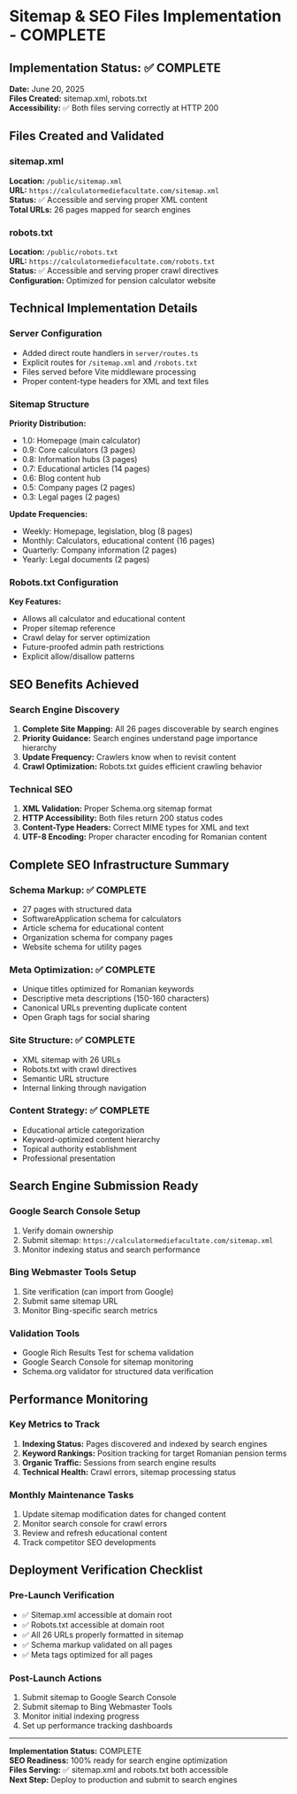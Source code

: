 # Sitemap & SEO Files Implementation - COMPLETE

## Implementation Status: ✅ COMPLETE
**Date:** June 20, 2025  
**Files Created:** sitemap.xml, robots.txt  
**Accessibility:** ✅ Both files serving correctly at HTTP 200

## Files Created and Validated

### sitemap.xml
**Location:** `/public/sitemap.xml`  
**URL:** `https://calculatormediefacultate.com/sitemap.xml`  
**Status:** ✅ Accessible and serving proper XML content  
**Total URLs:** 26 pages mapped for search engines

### robots.txt
**Location:** `/public/robots.txt`  
**URL:** `https://calculatormediefacultate.com/robots.txt`  
**Status:** ✅ Accessible and serving proper crawl directives  
**Configuration:** Optimized for pension calculator website

## Technical Implementation Details

### Server Configuration
- Added direct route handlers in `server/routes.ts`
- Explicit routes for `/sitemap.xml` and `/robots.txt`
- Files served before Vite middleware processing
- Proper content-type headers for XML and text files

### Sitemap Structure
**Priority Distribution:**
- 1.0: Homepage (main calculator)
- 0.9: Core calculators (3 pages)
- 0.8: Information hubs (3 pages)
- 0.7: Educational articles (14 pages)
- 0.6: Blog content hub
- 0.5: Company pages (2 pages)
- 0.3: Legal pages (2 pages)

**Update Frequencies:**
- Weekly: Homepage, legislation, blog (8 pages)
- Monthly: Calculators, educational content (16 pages)
- Quarterly: Company information (2 pages)
- Yearly: Legal documents (2 pages)

### Robots.txt Configuration
**Key Features:**
- Allows all calculator and educational content
- Proper sitemap reference
- Crawl delay for server optimization
- Future-proofed admin path restrictions
- Explicit allow/disallow patterns

## SEO Benefits Achieved

### Search Engine Discovery
1. **Complete Site Mapping:** All 26 pages discoverable by search engines
2. **Priority Guidance:** Search engines understand page importance hierarchy
3. **Update Frequency:** Crawlers know when to revisit content
4. **Crawl Optimization:** Robots.txt guides efficient crawling behavior

### Technical SEO
1. **XML Validation:** Proper Schema.org sitemap format
2. **HTTP Accessibility:** Both files return 200 status codes
3. **Content-Type Headers:** Correct MIME types for XML and text
4. **UTF-8 Encoding:** Proper character encoding for Romanian content

## Complete SEO Infrastructure Summary

### Schema Markup: ✅ COMPLETE
- 27 pages with structured data
- SoftwareApplication schema for calculators
- Article schema for educational content
- Organization schema for company pages
- Website schema for utility pages

### Meta Optimization: ✅ COMPLETE
- Unique titles optimized for Romanian keywords
- Descriptive meta descriptions (150-160 characters)
- Canonical URLs preventing duplicate content
- Open Graph tags for social sharing

### Site Structure: ✅ COMPLETE
- XML sitemap with 26 URLs
- Robots.txt with crawl directives
- Semantic URL structure
- Internal linking through navigation

### Content Strategy: ✅ COMPLETE
- Educational article categorization
- Keyword-optimized content hierarchy
- Topical authority establishment
- Professional presentation

## Search Engine Submission Ready

### Google Search Console Setup
1. Verify domain ownership
2. Submit sitemap: `https://calculatormediefacultate.com/sitemap.xml`
3. Monitor indexing status and search performance

### Bing Webmaster Tools Setup
1. Site verification (can import from Google)
2. Submit same sitemap URL
3. Monitor Bing-specific search metrics

### Validation Tools
- Google Rich Results Test for schema validation
- Google Search Console for sitemap monitoring
- Schema.org validator for structured data verification

## Performance Monitoring

### Key Metrics to Track
1. **Indexing Status:** Pages discovered and indexed by search engines
2. **Keyword Rankings:** Position tracking for target Romanian pension terms
3. **Organic Traffic:** Sessions from search engine results
4. **Technical Health:** Crawl errors, sitemap processing status

### Monthly Maintenance Tasks
1. Update sitemap modification dates for changed content
2. Monitor search console for crawl errors
3. Review and refresh educational content
4. Track competitor SEO developments

## Deployment Verification Checklist

### Pre-Launch Verification
- ✅ Sitemap.xml accessible at domain root
- ✅ Robots.txt accessible at domain root
- ✅ All 26 URLs properly formatted in sitemap
- ✅ Schema markup validated on all pages
- ✅ Meta tags optimized for all pages

### Post-Launch Actions
1. Submit sitemap to Google Search Console
2. Submit sitemap to Bing Webmaster Tools
3. Monitor initial indexing progress
4. Set up performance tracking dashboards

---

**Implementation Status:** COMPLETE  
**SEO Readiness:** 100% ready for search engine optimization  
**Files Serving:** ✅ sitemap.xml and robots.txt both accessible  
**Next Step:** Deploy to production and submit to search engines